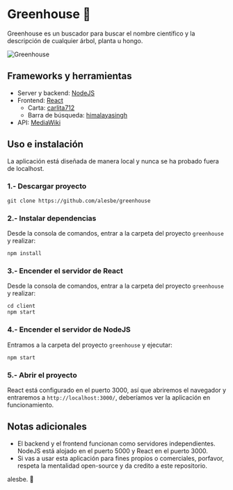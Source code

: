 # Greenhouse 🍃
Greenhouse es un buscador para buscar el nombre científico y la descripción de cualquier árbol, planta u hongo.

![Greenhouse](https://imgur.com/a/rKvn1dR)

## Frameworks y herramientas
- Server y backend: [NodeJS](https://nodejs.org/en/)
- Frontend: [React](https://es.reactjs.org/)
    - Carta: [carlita712](https://codepen.io/carlita712/pen/mNLzye)
    - Barra de búsqueda: [himalayasingh](https://codepen.io/himalayasingh/pen/dqjLgO)
- API: [MediaWiki](https://www.mediawiki.org/wiki/API:Main_page/es)

## Uso e instalación
La aplicación está diseñada de manera local y nunca se ha probado fuera de localhost.

### 1.- Descargar proyecto
```
git clone https://github.com/alesbe/greenhouse
```

### 2.- Instalar dependencias
Desde la consola de comandos, entrar a la carpeta del proyecto `greenhouse` y realizar:
```
npm install
```

### 3.- Encender el servidor de React
Desde la consola de comandos, entrar a la carpeta del proyecto `greenhouse` y realizar:
```
cd client
npm start
```

### 4.- Encender el servidor de NodeJS
Entramos a la carpeta del proyecto `greenhouse` y ejecutar:
```
npm start
```

### 5.- Abrir el proyecto
React está configurado en el puerto 3000, así que abriremos el navegador y entraremos a `http://localhost:3000/`, deberíamos ver la aplicación en funcionamiento.

## Notas adicionales
- El backend y el frontend funcionan como servidores independientes. NodeJS está alojado en el puerto 5000 y React en el puerto 3000.
- Si vas a usar esta aplicación para fines propios o comerciales, porfavor, respeta la mentalidad open-source y da credito a este repositorio.

alesbe. 🍃